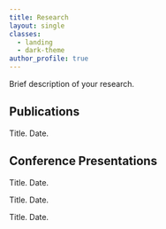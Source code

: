 ```yaml
---
title: Research
layout: single
classes:
  - landing
  - dark-theme
author_profile: true
---
```


Brief description of your research.

## Publications
Title. Date.

## Conference Presentations
Title. Date.  

Title. Date.  

Title. Date.  